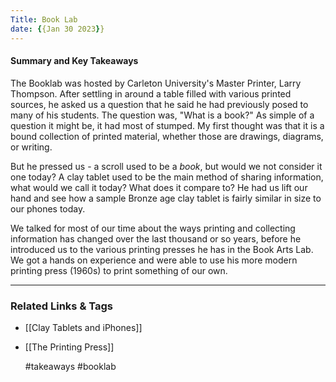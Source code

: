 ```yaml
---
Title: Book Lab
date: {{Jan 30 2023}}  
---
```


#### Summary and Key Takeaways

The Booklab was hosted by Carleton University's Master Printer, Larry Thompson. After settling in around a table filled with various printed sources, he asked us a question that he said he had previously posed to many of his students. The question was, "What is a book?" As simple of a question it might be, it had most of stumped. My first thought was that it is a bound collection of printed material, whether those are drawings, diagrams, or writing. 

But he pressed us - a scroll used to be a *book*, but would we not consider it one today? A clay tablet used to be the main method of sharing information, what would we call it today? What does it compare to? He had us lift our hand and see how a sample Bronze age clay tablet is fairly similar in size to our phones today. 

We talked for most of our time about the ways printing and collecting information has changed over the last thousand or so years, before he introduced us to the various printing presses he has in the Book Arts Lab. We got a hands on experience and were able to use his more modern printing press (1960s) to print something of our own.

---

### Related Links & Tags

- [[Clay Tablets and iPhones]]
- [[The Printing Press]]

	#takeaways #booklab 